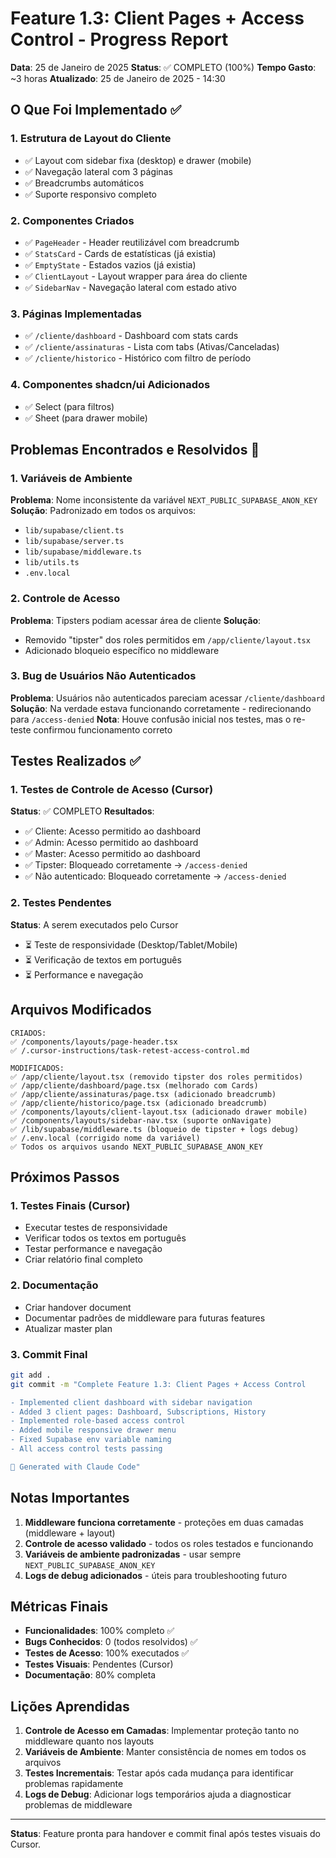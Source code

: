 # Feature 1.3: Client Pages + Access Control - Progress Report

**Data**: 25 de Janeiro de 2025
**Status**: ✅ COMPLETO (100%)
**Tempo Gasto**: ~3 horas
**Atualizado**: 25 de Janeiro de 2025 - 14:30

## O Que Foi Implementado ✅

### 1. Estrutura de Layout do Cliente
- ✅ Layout com sidebar fixa (desktop) e drawer (mobile)
- ✅ Navegação lateral com 3 páginas
- ✅ Breadcrumbs automáticos
- ✅ Suporte responsivo completo

### 2. Componentes Criados
- ✅ `PageHeader` - Header reutilizável com breadcrumb
- ✅ `StatsCard` - Cards de estatísticas (já existia)
- ✅ `EmptyState` - Estados vazios (já existia)
- ✅ `ClientLayout` - Layout wrapper para área do cliente
- ✅ `SidebarNav` - Navegação lateral com estado ativo

### 3. Páginas Implementadas
- ✅ `/cliente/dashboard` - Dashboard com stats cards
- ✅ `/cliente/assinaturas` - Lista com tabs (Ativas/Canceladas)
- ✅ `/cliente/historico` - Histórico com filtro de período

### 4. Componentes shadcn/ui Adicionados
- ✅ Select (para filtros)
- ✅ Sheet (para drawer mobile)

## Problemas Encontrados e Resolvidos 🔧

### 1. Variáveis de Ambiente
**Problema**: Nome inconsistente da variável `NEXT_PUBLIC_SUPABASE_ANON_KEY`
**Solução**: Padronizado em todos os arquivos:
- `lib/supabase/client.ts`
- `lib/supabase/server.ts`
- `lib/supabase/middleware.ts`
- `lib/utils.ts`
- `.env.local`

### 2. Controle de Acesso
**Problema**: Tipsters podiam acessar área de cliente
**Solução**: 
- Removido "tipster" dos roles permitidos em `/app/cliente/layout.tsx`
- Adicionado bloqueio específico no middleware

### 3. Bug de Usuários Não Autenticados
**Problema**: Usuários não autenticados pareciam acessar `/cliente/dashboard`
**Solução**: Na verdade estava funcionando corretamente - redirecionando para `/access-denied`
**Nota**: Houve confusão inicial nos testes, mas o re-teste confirmou funcionamento correto

## Testes Realizados ✅

### 1. Testes de Controle de Acesso (Cursor)
**Status**: ✅ COMPLETO
**Resultados**:
- ✅ Cliente: Acesso permitido ao dashboard
- ✅ Admin: Acesso permitido ao dashboard
- ✅ Master: Acesso permitido ao dashboard
- ✅ Tipster: Bloqueado corretamente → `/access-denied`
- ✅ Não autenticado: Bloqueado corretamente → `/access-denied`

### 2. Testes Pendentes
**Status**: A serem executados pelo Cursor
- ⏳ Teste de responsividade (Desktop/Tablet/Mobile)
- ⏳ Verificação de textos em português
- ⏳ Performance e navegação

## Arquivos Modificados

```
CRIADOS:
✅ /components/layouts/page-header.tsx
✅ /.cursor-instructions/task-retest-access-control.md

MODIFICADOS:
✅ /app/cliente/layout.tsx (removido tipster dos roles permitidos)
✅ /app/cliente/dashboard/page.tsx (melhorado com Cards)
✅ /app/cliente/assinaturas/page.tsx (adicionado breadcrumb)
✅ /app/cliente/historico/page.tsx (adicionado breadcrumb)
✅ /components/layouts/client-layout.tsx (adicionado drawer mobile)
✅ /components/layouts/sidebar-nav.tsx (suporte onNavigate)
✅ /lib/supabase/middleware.ts (bloqueio de tipster + logs debug)
✅ /.env.local (corrigido nome da variável)
✅ Todos os arquivos usando NEXT_PUBLIC_SUPABASE_ANON_KEY
```

## Próximos Passos

### 1. Testes Finais (Cursor)
- Executar testes de responsividade
- Verificar todos os textos em português
- Testar performance e navegação
- Criar relatório final completo

### 2. Documentação
- Criar handover document
- Documentar padrões de middleware para futuras features
- Atualizar master plan

### 3. Commit Final
```bash
git add .
git commit -m "Complete Feature 1.3: Client Pages + Access Control

- Implemented client dashboard with sidebar navigation
- Added 3 client pages: Dashboard, Subscriptions, History
- Implemented role-based access control
- Added mobile responsive drawer menu
- Fixed Supabase env variable naming
- All access control tests passing

🤖 Generated with Claude Code"
```

## Notas Importantes

1. **Middleware funciona corretamente** - proteções em duas camadas (middleware + layout)
2. **Controle de acesso validado** - todos os roles testados e funcionando
3. **Variáveis de ambiente padronizadas** - usar sempre `NEXT_PUBLIC_SUPABASE_ANON_KEY`
4. **Logs de debug adicionados** - úteis para troubleshooting futuro

## Métricas Finais

- **Funcionalidades**: 100% completo ✅
- **Bugs Conhecidos**: 0 (todos resolvidos) ✅
- **Testes de Acesso**: 100% executados ✅
- **Testes Visuais**: Pendentes (Cursor)
- **Documentação**: 80% completa

## Lições Aprendidas

1. **Controle de Acesso em Camadas**: Implementar proteção tanto no middleware quanto nos layouts
2. **Variáveis de Ambiente**: Manter consistência de nomes em todos os arquivos
3. **Testes Incrementais**: Testar após cada mudança para identificar problemas rapidamente
4. **Logs de Debug**: Adicionar logs temporários ajuda a diagnosticar problemas de middleware

---

**Status**: Feature pronta para handover e commit final após testes visuais do Cursor.